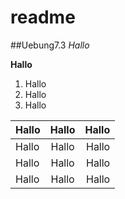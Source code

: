 # readme
##Uebung7.3
_Hallo_

**Hallo**

1. Hallo
2. Hallo
3. Hallo

| Hallo        | Hallo           | Hallo  |
| ------------- |:-------------:| -----:|
| Hallo    | Hallo | Hallo |
| Hallo     | Hallo      |   Hallo |
| Hallo | Hallo      |    Hallo |


